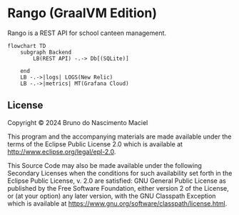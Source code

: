 # Rango (GraalVM Edition)

Rango is a REST API for school canteen management.

```mermaid
flowchart TD
    subgraph Backend
        LB(REST API) -.-> Db[(SQLite)]

    end
    LB -.->|logs| LOGS(New Relic)
    LB -.->|metrics| MT(Grafana Cloud)
```

## License

Copyright © 2024 Bruno do Nascimento Maciel

This program and the accompanying materials are made available under the
terms of the Eclipse Public License 2.0 which is available at
http://www.eclipse.org/legal/epl-2.0.

This Source Code may also be made available under the following Secondary
Licenses when the conditions for such availability set forth in the Eclipse
Public License, v. 2.0 are satisfied: GNU General Public License as published by
the Free Software Foundation, either version 2 of the License, or (at your
option) any later version, with the GNU Classpath Exception which is available
at https://www.gnu.org/software/classpath/license.html.

